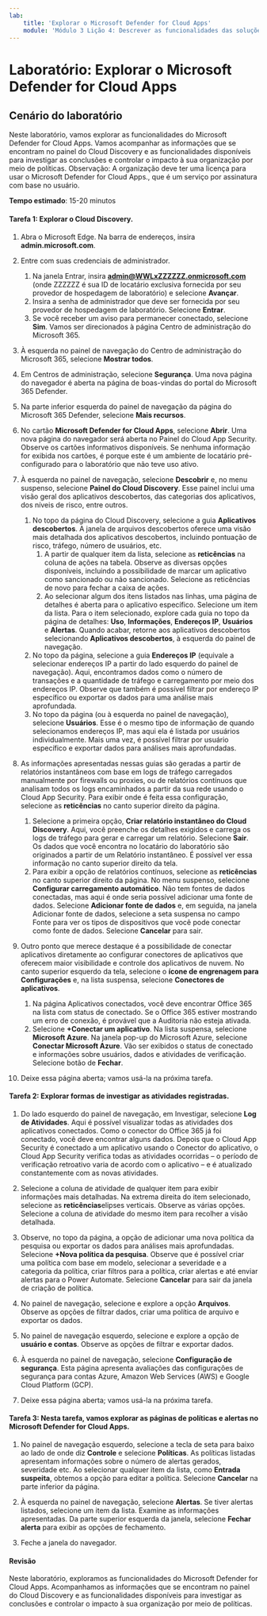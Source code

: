 ```yaml
---
lab:
    title: 'Explorar o Microsoft Defender for Cloud Apps'
    module: 'Módulo 3 Lição 4: Descrever as funcionalidades das soluções de segurança da Microsoft: Descrever a proteção contra ameaças com o Microsoft 365 Defender'
---
```



# Laboratório: Explorar o Microsoft Defender for Cloud Apps

## Cenário do laboratório
Neste laboratório, vamos explorar as funcionalidades do Microsoft Defender for Cloud Apps.  Vamos acompanhar as informações que se encontram no painel do Cloud Discovery e as funcionalidades disponíveis para investigar as conclusões e controlar o impacto à sua organização por meio de políticas.  Observação:  A organização deve ter uma licença para usar o Microsoft Defender for Cloud Apps., que é um serviço por assinatura com base no usuário. 

**Tempo estimado**: 15-20 minutos

#### Tarefa 1: Explorar o Cloud Discovery.

1.	Abra o Microsoft Edge. Na barra de endereços, insira **admin.microsoft.com**.

1. Entre com suas credenciais de administrador.
    1. Na janela Entrar, insira **admin@WWLxZZZZZZ.onmicrosoft.com** (onde ZZZZZZ é sua ID de locatário exclusiva fornecida por seu provedor de hospedagem de laboratório) e selecione **Avançar**.
    1. Insira a senha de administrador que deve ser fornecida por seu provedor de hospedagem de laboratório. Selecione **Entrar**.
    1. Se você receber um aviso para permanecer conectado, selecione **Sim**. Vamos ser direcionados à página Centro de administração do Microsoft 365.

1. À esquerda no painel de navegação do Centro de administração do Microsoft 365, selecione **Mostrar todos**.

1. Em Centros de administração, selecione **Segurança**.  Uma nova página do navegador é aberta na página de boas-vindas do portal do Microsoft 365 Defender.  

1. Na parte inferior esquerda do painel de navegação da página do Microsoft 365 Defender, selecione **Mais recursos**.

1. No cartão **Microsoft Defender for Cloud Apps**, selecione **Abrir**.  Uma nova página do navegador será aberta no Painel do Cloud App Security.  Observe os cartões informativos disponíveis.  Se nenhuma informação for exibida nos cartões, é porque este é um ambiente de locatário pré-configurado para o laboratório que não teve uso ativo.  

1. À esquerda no painel de navegação, selecione **Descobrir** e, no menu suspenso, selecione **Painel do Cloud Discovery**.  Esse painel inclui uma visão geral dos aplicativos descobertos, das categorias dos aplicativos, dos níveis de risco, entre outros.  
    1. No topo da página do Cloud Discovery, selecione a guia **Aplicativos descobertos**.  A janela de arquivos descobertos oferece uma visão mais detalhada dos aplicativos descobertos, incluindo pontuação de risco, tráfego, número de usuários, etc.
        1. A partir de qualquer item da lista, selecione as **reticências** na coluna de ações na tabela.  Observe as diversas opções disponíveis, incluindo a possibilidade de marcar um aplicativo como sancionado ou não sancionado.  Selecione as reticências de novo para fechar a caixa de ações.
        1. Ao selecionar algum dos itens listados nas linhas, uma página de detalhes é aberta para o aplicativo específico.  Selecione um item da lista.  Para o item selecionado, explore cada guia no topo da página de detalhes:  **Uso**, **Informações**, **Endereços IP**, **Usuários** e **Alertas**. Quando acabar, retorne aos aplicativos descobertos selecionando **Aplicativos descobertos**, à esquerda do painel de navegação.
    1. No topo da página, selecione a guia **Endereços IP** (equivale a selecionar endereços IP a partir do lado esquerdo do painel de navegação).  Aqui, encontramos dados como o número de transações e a quantidade de tráfego e carregamento por meio dos endereços IP.  Observe que também é possível filtrar por endereço IP específico ou exportar os dados para uma análise mais aprofundada.
    1. No topo da página (ou à esquerda no painel de navegação), selecione **Usuários**.  Esse é o mesmo tipo de informação de quando selecionamos endereços IP, mas aqui ela é listada por usuários individualmente.  Mais uma vez, é possível filtrar por usuário específico e exportar dados para análises mais aprofundadas.

1. As informações apresentadas nessas guias são geradas a partir de relatórios instantâneos com base em logs de tráfego carregados manualmente por firewalls ou proxies, ou de relatórios contínuos que analisam todos os logs encaminhados a partir da sua rede usando o Cloud App Security.  Para exibir onde é feita essa configuração, selecione as **reticências** no canto superior direito da página.
    1. Selecione a primeira opção, **Criar relatório instantâneo do Cloud Discovery**. Aqui, você preenche os detalhes exigidos e carrega os logs de tráfego para gerar e carregar um relatório.  Selecione **Sair**.  Os dados que você encontra no locatário do laboratório são originados a partir de um Relatório instantâneo. É possível ver essa informação no canto superior direito da tela.
    1. Para exibir a opção de relatórios contínuos, selecione as **reticências** no canto superior direito da página. No menu suspenso, selecione **Configurar carregamento automático**.  Não tem fontes de dados conectadas, mas aqui é onde seria possível adicionar uma fonte de dados. Selecione **Adicionar fonte de dados** e, em seguida, na janela Adicionar fonte de dados, selecione a seta suspensa no campo Fonte para ver os tipos de dispositivos que você pode conectar como fonte de dados.  Selecione **Cancelar** para sair.

1. Outro ponto que merece destaque é a possibilidade de conectar aplicativos diretamente ao configurar conectores de aplicativos que oferecem maior visibilidade e controle dos aplicativos de nuvem. No canto superior esquerdo da tela, selecione o **ícone de engrenagem para Configurações** e, na lista suspensa, selecione **Conectores de aplicativos**.  
    1. Na página Aplicativos conectados, você deve encontrar Office 365 na lista com status de conectado.  Se o Office 365 estiver mostrando um erro de conexão, é provável que a Auditoria não esteja ativada.
    1. Selecione **+Conectar um aplicativo**. Na lista suspensa, selecione **Microsoft Azure**.  Na janela pop-up do Microsoft Azure, selecione **Conectar Microsoft Azure**.  Vão ser exibidos o status de conectado e informações sobre usuários, dados e atividades de verificação.  Selecione botão de **Fechar**.

1. Deixe essa página aberta; vamos usá-la na próxima tarefa.

#### Tarefa 2: Explorar formas de investigar as atividades registradas.

1. Do lado esquerdo do painel de navegação, em Investigar, selecione **Log de Atividades**.  Aqui é possível visualizar todas as atividades dos aplicativos conectados.   Como o conector do Office 365 já foi conectado, você deve encontrar alguns dados. Depois que o Cloud App Security é conectado a um aplicativo usando o Conector do aplicativo, o Cloud App Security verifica todas as atividades ocorridas – o período de verificação retroativo varia de acordo com o aplicativo – e é atualizado constantemente com as novas atividades.  

1. Selecione a coluna de atividade de qualquer item para exibir informações mais detalhadas. Na extrema direita do item selecionado, selecione as **reticências**elipses verticais.  Observe as várias opções.  Selecione a coluna de atividade do mesmo item para recolher a visão detalhada.

1. Observe, no topo da página, a opção de adicionar uma nova política da pesquisa ou exportar os dados para análises mais aprofundadas.  Selecione **+Nova política da pesquisa**.  Observe que é possível criar uma política com base em modelo, selecionar a severidade e a categoria da política, criar filtros para a política, criar alertas e até enviar alertas para o Power Automate.  Selecione **Cancelar** para sair da janela de criação de política.

1. No painel de navegação, selecione e explore a opção **Arquivos**. Observe as opções de filtrar dados, criar uma política de arquivo e exportar os dados.  

1. No painel de navegação esquerdo, selecione e explore a opção de **usuário e contas**.  Observe as opções de filtrar e exportar dados.

1. À esquerda no painel de navegação, selecione **Configuração de segurança**. Esta página apresenta avaliações das configurações de segurança para contas Azure, Amazon Web Services (AWS) e Google Cloud Platform (GCP).

1. Deixe essa página aberta; vamos usá-la na próxima tarefa.


#### Tarefa 3: Nesta tarefa, vamos explorar as páginas de políticas e alertas no Microsoft Defender for Cloud Apps.

1. No painel de navegação esquerdo, selecione a tecla de seta para baixo ao lado de onde diz **Controle** e selecione **Políticas**.  As políticas listadas apresentam informações sobre o número de alertas gerados, severidade etc. Ao selecionar qualquer item da lista, como **Entrada suspeita**, obtemos a opção para editar a política. Selecione **Cancelar** na parte inferior da página. 

1. À esquerda no painel de navegação, selecione **Alertas**.  Se tiver alertas listados, selecione um item da lista. Examine as informações apresentadas.  Da parte superior esquerda da janela, selecione **Fechar alerta** para exibir as opções de fechamento.  

1. Feche a janela do navegador.

#### Revisão
Neste laboratório, exploramos as funcionalidades do Microsoft Defender for Cloud Apps.  Acompanhamos as informações que se encontram no painel do Cloud Discovery e as funcionalidades disponíveis para investigar as conclusões e controlar o impacto à sua organização por meio de políticas.
